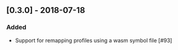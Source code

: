 ## [0.3.0] - 2018-07-18

### Added

* Support for remapping profiles using a wasm symbol file [#93]
